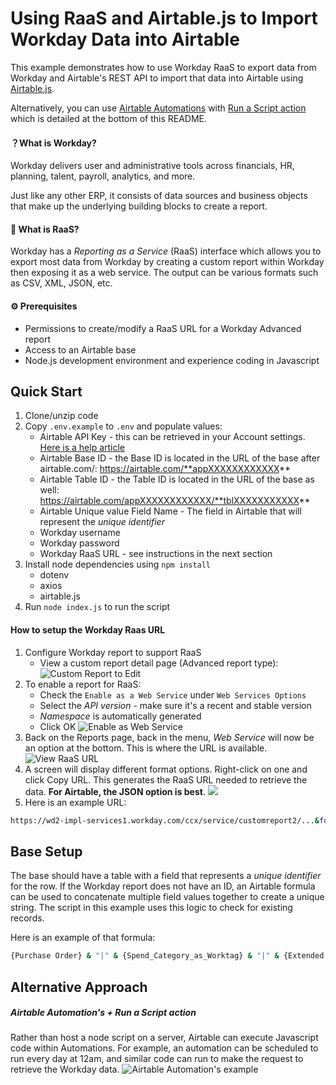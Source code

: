 # Using RaaS and Airtable.js to Import Workday Data into Airtable

This example demonstrates how to use Workday RaaS to export data from Workday and Airtable's REST API to import that data into Airtable using [Airtable.js](https://github.com/airtable/airtable.js/). 

Alternatively, you can use [Airtable Automations](https://support.airtable.com/hc/en-us/articles/360050974153-Automations-overview) with [Run a Script action](https://support.airtable.com/hc/en-us/articles/360051792333) which is detailed at the bottom of this README.

#### ？What is Workday?
Workday delivers user and administrative tools across financials, HR, planning, talent, payroll, analytics, and more.

Just like any other ERP, it consists of data sources and business objects that make up the underlying building blocks to create a report.

#### 🤔 What is RaaS?
Workday has a _Reporting as a Service_ (RaaS) interface which allows you to export most data from Workday by creating a custom report within Workday then exposing it as a web service. The output can be various formats such as CSV, XML, JSON, etc.


#### ⚙️ Prerequisites
- Permissions to create/modify a RaaS URL for a Workday Advanced report
- Access to an Airtable base
- Node.js development environment and experience coding in Javascript

## Quick Start
1. Clone/unzip code
2. Copy `.env.example` to `.env` and populate values:
    * Airtable API Key - this can be retrieved in your Account settings. [Here is a help article](https://support.airtable.com/hc/en-us/articles/219046777-How-do-I-get-my-API-key-)
    * Airtable Base ID - the Base ID is located in the URL of the base after airtable.com/: https://airtable.com/**appXXXXXXXXXXXX**
    * Airtable Table ID - the Table ID is located in the URL of the base as well: https://airtable.com/appXXXXXXXXXXXX/**tblXXXXXXXXXXX**
    * Airtable Unique value Field Name - The field in Airtable that will represent the _unique identifier_
    * Workday username
    * Workday password
    * Workday RaaS URL - see instructions in the next section
3. Install node dependencies using `npm install`
    * dotenv
    * axios
    * airtable.js
5. Run `node index.js` to run the script

#### How to setup the Workday Raas URL
1. Configure Workday report to support RaaS
    * View a custom report detail page (Advanced report type):
![Custom Report to Edit](https://p-xBFZb7R.b0.n0.cdn.getcloudapp.com/items/KouAd4Pg/99a2bd9c-e19b-4ef2-93fd-889f7f4ae1f3.png?source=viewer&v=bcf3288d54aa56514389931ffd62b868)
2. To enable a report for RaaS:
    * Check the `Enable as a Web Service` under `Web Services Options`
    * Select the _API version_ - make sure it's a recent and stable version
    * _Namespace_ is automatically generated
    * Click OK
![Enable as Web Service](https://p-xBFZb7R.b0.n0.cdn.getcloudapp.com/items/2NuzwldK/b6a0b37a-7a3e-498c-a117-0eb470e322d4.png?source=viewer&v=22493e775438e2215c2c0a1ffdb01729)
3. Back on the Reports page, back in the menu, _Web Service_ will now be an option at the bottom. This is where the URL is available.
![View RaaS URL](https://p-xBFZb7R.b0.n0.cdn.getcloudapp.com/items/z8uL6rEk/0e93c1e7-28e4-4de7-84e8-266a7fa04d5c.png?source=viewer&v=6ad7418eab6b9df6751097bf0ad316c8)
4. A screen will display different format options. Right-click on one and click Copy URL. This generates the RaaS URL needed to retrieve the data. **For Airtable, the JSON option is best**.
![](https://p-xBFZb7R.b0.n0.cdn.getcloudapp.com/items/geumbAxp/fa7a31e9-6727-44b0-88fe-0e877622731a.png?source=viewer&v=37e032eeebe3b22b17f52e494c18b67e)
5. Here is an example URL:
```sh
https://wd2-impl-services1.workday.com/ccx/service/customreport2/...&format=json
```

## Base Setup
The base should have a table with a field that represents a _unique identifier_ for the row.
If the Workday report does not have an ID, an Airtable formula can be used to concatenate multiple field values together to create a unique string. 
The script in this example uses this logic to check for existing records.

Here is an example of that formula:
```sh
{Purchase Order} & "|" & {Spend_Category_as_Worktag} & "|" & {Extended Amount}
```

## Alternative Approach

##### _Airtable Automation's + Run a Script action_

Rather than host a node script on a server, Airtable can execute Javascript code within Automations.
For example, an automation can be scheduled to run every day at 12am, and similar code can run to make the request to retrieve the Workday data.
![Airtable Automation's example](https://p-xBFZb7R.b0.n0.cdn.getcloudapp.com/items/ApuJY91R/b14389e8-c109-4265-a039-4a51d15dd847.png?source=viewer&v=735325a590e896ab7e4136e125ad4ba1)



